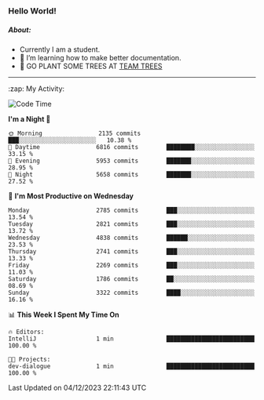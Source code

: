 ### Hello World!

##### About:
- Currently I am a student.
- 🌱 I’m learning how to make better documentation.
- 🌱 GO PLANT SOME TREES AT [TEAM TREES](https://teamtrees.org/)

---
  <summary>:zap: My Activity:</summary>
  
<!--START_SECTION:waka-->
![Code Time](http://img.shields.io/badge/Code%20Time-1%2C267%20hrs%2047%20mins-blue)

**I'm a Night 🦉** 

```text
🌞 Morning                2135 commits        ███░░░░░░░░░░░░░░░░░░░░░░   10.38 % 
🌆 Daytime                6816 commits        ████████░░░░░░░░░░░░░░░░░   33.15 % 
🌃 Evening                5953 commits        ███████░░░░░░░░░░░░░░░░░░   28.95 % 
🌙 Night                  5658 commits        ███████░░░░░░░░░░░░░░░░░░   27.52 % 
```
📅 **I'm Most Productive on Wednesday** 

```text
Monday                   2785 commits        ███░░░░░░░░░░░░░░░░░░░░░░   13.54 % 
Tuesday                  2821 commits        ███░░░░░░░░░░░░░░░░░░░░░░   13.72 % 
Wednesday                4838 commits        ██████░░░░░░░░░░░░░░░░░░░   23.53 % 
Thursday                 2741 commits        ███░░░░░░░░░░░░░░░░░░░░░░   13.33 % 
Friday                   2269 commits        ███░░░░░░░░░░░░░░░░░░░░░░   11.03 % 
Saturday                 1786 commits        ██░░░░░░░░░░░░░░░░░░░░░░░   08.69 % 
Sunday                   3322 commits        ████░░░░░░░░░░░░░░░░░░░░░   16.16 % 
```


📊 **This Week I Spent My Time On** 

```text
🔥 Editors: 
IntelliJ                 1 min               █████████████████████████   100.00 % 

🐱‍💻 Projects: 
dev-dialogue             1 min               █████████████████████████   100.00 % 
```


 Last Updated on 04/12/2023 22:11:43 UTC
<!--END_SECTION:waka-->
